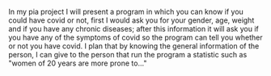 In my pia project I will present a program in which you can know if you could have covid or not,
first I would ask you for your gender, age, weight and if you have any chronic diseases; after this
information it will ask you if you have any of the symptoms of covid so the program can tell you whether
or not you have covid. I plan that by knowing the general information of the person, I can give to the person
that run the program a statistic such as "women of 20 years are more prone to..."
